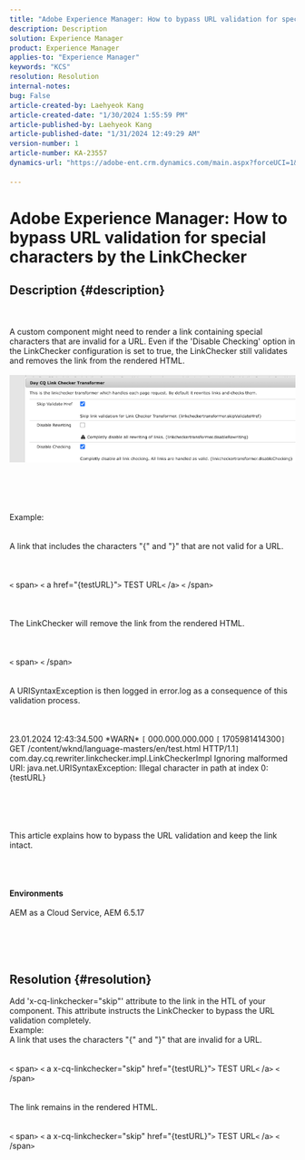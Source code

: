 ```yaml
---
title: "Adobe Experience Manager: How to bypass URL validation for special characters by the LinkChecker"
description: Description
solution: Experience Manager
product: Experience Manager
applies-to: "Experience Manager"
keywords: "KCS"
resolution: Resolution
internal-notes: 
bug: False
article-created-by: Laehyeok Kang
article-created-date: "1/30/2024 1:55:59 PM"
article-published-by: Laehyeok Kang
article-published-date: "1/31/2024 12:49:29 AM"
version-number: 1
article-number: KA-23557
dynamics-url: "https://adobe-ent.crm.dynamics.com/main.aspx?forceUCI=1&pagetype=entityrecord&etn=knowledgearticle&id=0d1b384a-77bf-ee11-9079-6045bd006704"

---
```

# Adobe Experience Manager: How to bypass URL validation for special characters by the LinkChecker

## Description {#description}

<br><br>A custom component might need to render a link containing special characters that are invalid for a URL. Even if the 'Disable Checking' option in the LinkChecker configuration is set to true, the LinkChecker still validates and removes the link from the rendered HTML.<br><br>![](assets/___e48b1a5c-d2bf-ee11-9079-6045bd0061cb___.png)<br><br> <br><br><br><br>Example:<br> <br><br>A link that includes the characters "{" and "}" that are not valid for a URL. <br><br> <br><br>`<` span`>` `<` a href="{testURL}"`>` TEST URL`<` /a`>` `<` /span`>` <br><br> <br><br>The LinkChecker will remove the link from the rendered HTML.<br><br> <br><br>`<` span`>` `<` /span`>` <br><br> <br>A URISyntaxException is then logged in error.log as a consequence of this validation process.<br><br> <br><br>23.01.2024 12:43:34.500 \*WARN\* `[` 000.000.000.000 `[` 1705981414300`]`  GET /content/wknd/language-masters/en/test.html HTTP/1.1`]`  com.day.cq.rewriter.linkchecker.impl.LinkCheckerImpl Ignoring malformed URI: java.net.URISyntaxException: Illegal character in path at index 0: {testURL}<br><br> <br><br> <br><br>This article explains how to bypass the URL validation and keep the link intact.<br><br><br> <br><br><b>Environments</b><br><br>AEM as a Cloud Service, AEM 6.5.17<br><br><br><br><br>

## Resolution {#resolution}

Add 'x-cq-linkchecker="skip"' attribute to the link in the HTL of your component. This attribute instructs the LinkChecker to bypass the URL validation completely. <br>Example: <br>A link that uses the characters "{" and "}" that are invalid for a URL. <br> <br> <br>`<` span`>` `<` a x-cq-linkchecker="skip" href="{testURL}"`>` TEST URL`<` /a`>` `<` /span`>` <br> <br> <br>The link remains in the rendered HTML.<br> <br> <br>`<` span`>` `<` a x-cq-linkchecker="skip" href="{testURL}"`>` TEST URL`<` /a`>` `<` /span`>` <br> 